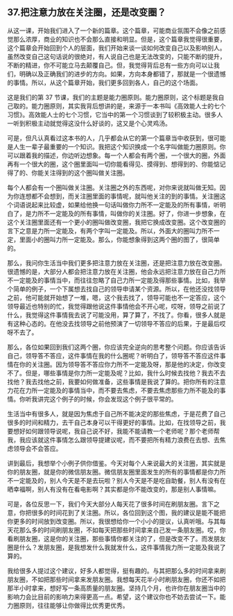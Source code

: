 ## 37.把注意力放在关注圈，还是改变圈？
从这一课，开始我们进入了一个新的篇章。这个篇章，可能商业氛围不会像之前感觉那么浓厚，商业的知识也不会那么直接和明显。但是，这个篇章我觉得很重要，这个篇章会开始回到个人的层面，我们开始来谈一谈如何改变自己以及影响别人。虽然改变自己这句话说的很绝对，有人说自己也是无法改变的，只能不断的提升，不断的精进，你不可能立马去颠覆自己。但，我觉得背后总有一些方向可以让我们，明确以及正确我们的进步的方向。如果，方向本身都错了，那就是一个很遗憾的事情。所以，从这个篇章开始，我们更多回到各人，自己的这个场面。


这是我们的第 37 节课，我们的主题是能力圈原则。能力圈原则，这个标题是我自己取的。能力圈原则，其实我背后想讲的是，来源于一本书叫《高效能人士的七个习惯》。高效能人士的七个习惯，它当中的第一个习惯谈到了较积极主动。很多人一听到积极主动就觉得这没什么好谈的，这又是个心灵鸡汤。


可是，但凡认真看过这本书的人，几乎都会从它的第一个篇章当中收获到，很可能是人生一辈子最重要的一个知识。我把这个知识换成一个名字叫做能力圈原则。你可以跟着我的描述，你边听边想象。每一个人都会有两个圈，一个很大的圈，外面再有一个很大的圈，这个圈里面叫一切你能看得见、摸得到、想得到的、你能惦记得了的、你能关注得到的这个圈叫做关注圈。


每个人都会有一个圈叫做关注圈。关注圈之外的东西呢，对你来说就叫做无知。因为你连想都不会想到，而关注圈里面的事情呢，就叫他关注的到的事情。关注圈这个词语说起来比较虚，如果给他换一句话叫做你力所不一定能及的所有事情，听明白了，是力所不一定能及的所有事情，叫做你的关注圈。好了，你进一步想象，在这个关注圈里面还有一个更小的圈叫做改变圈，我把它换成改变圈。这个改变圈的言下之意是力所一定能及，有两个字叫一定能及。所以，外面大的圈叫力所不一定，里面小的圈叫力所一定能及。那么，你能想象得到这两个圈的图了，很简单的。


那么，我问你生活当中我们更多把注意力放在关注圈，还是把注意力放在改变圈。很遗憾的是，大部分人都会把注意力放在关注圈，他会永远把注意力放在自己力所不一定能及的事情当中，而往往忽略了自己力所一定能及得那些事情。比如，我举个简单的例子，一个下属想去找自己的领导申请某个资源。所以，在他还没找领导之前，他可能就开始想了一堆，嗯，这个我去找了，领导可能也不一定答应，这个领导最近也特别的忙，我觉得跟他说这件事情他会不开心呢，哎呀，领导之前说了什么，我觉得这件事情我去说了可能没用，算了算了，不找了。你看，很多人就是有这种心态的。在他没去找领导之前他预演了一切领导不答应的后果，于是最后哎呀不去了。


那么，各位如果回到我们这两个圈，你应该完全逆向的思考整个问题。你应该告诉自己，领导答不答应，这件事情在我的什么圈呢？听明白了，领导答不答应这件事情在你的关注圈。因为领导答不答应你力所不一定能及呀，那是他的决定，你改变不了。但是，哪些事情是你力所一定能及呢？比如，我什么时候去找他？我去不去找他？我去找他之前，我要如何做准备，这些事情是我说了算的。把你所有的注意力花在力所一定能及的事情当中，而不要去焦虑，不要去焦虑那些力所不能及的事情。你听我讲完这个例子的时候，你会发现这个例子很平常的。


生活当中有很多人，就是因为焦虑于自己所不能决定的那些焦虑，于是花费了自己很多的时间和精力，去干自己本身可以干得更好的事情。比如，在找领导之前，我要想好如何跟领导说呢，我自己说不好，我能不能请教一个老师呢？那个老师帮我，我应该就这件事情怎么跟领导提建议呢，而不要把所有精力浪费在去想、去焦虑领导会不会答应。


讲到最后，我想举个小例子供你借鉴。今天对每个人来说最大的关注圈，其实就是你的朋友圈，就是你的微信朋友圈。微信朋友圈里面发生的所有的事情都是你力所不一定能及的，别人今天是不是去玩啦？别人今天是不是吃自助餐，别人有没有在晒幸福啊，别人有没有在看电影啊？其实都是你不能改变的，那是别人事情嘛。


可是，各位反思一下，我们今天大部分人每天花了很多时间在刷朋友圈。言下之意，你把很多的时间花到了关注圈。所以，各位回到这个图，我的建议是能不能把你更多的时间放到改变圈。所以，我很想给你一个小小的提议，认真听哦。与其每天花那么多的时间刷朋友圈，不如每天把那些时间拿来自己发一条朋友圈。哎，你看刷朋友圈，这是你的关注圈，那些事情你都关注的了，但是改变不了。而发朋友圈是什么？发朋友圈，是我想发什么我就发什么，这件事情我力所一定能及我说了算的。


我给很多人提过这个建议，好多人都觉得，挺有趣的。与其把那么多的时间拿来刷朋友圈，不如把那些时间拿来发朋友圈。我想每天花半小时刷朋友圈，你还不如把那半小时拿来，想好写一条高质量的朋友圈。坚持几个月，也许你在朋友圈当中的影响力会比目前的影响力来得更高一点。希望，这个建议你也不妨去尝试一下。能力圈原则，往往能够让你做得比优秀更优秀。

